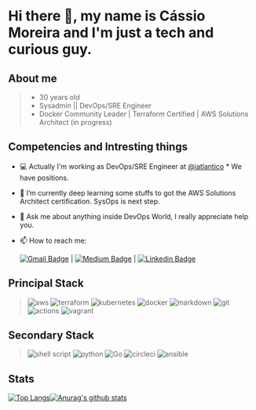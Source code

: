 # Hi there 👋, my name is Cássio Moreira and I'm just a tech and curious guy.

## About me

> * 30 years old
> * Sysadmin || DevOps/SRE Engineer
> * Docker Community Leader | Terraform Certified | AWS Solutions Architect (in progress)

## Competencies and Intresting things

- :computer: Actually I'm working as DevOps/SRE Engineer at [@iatlantico](https://www.instagram.com/iatlantico/) * We have positions.
- 🌱 I’m currently deep learning some stuffs to got the AWS Solutions Architect certification. SysOps is next step.
- 💬 Ask me about anything inside DevOps World, I really appreciate help you.
- 📫 How to reach me: 

    [![Gmail Badge](https://img.shields.io/badge/-c14438?style=flat-square&logo=Gmail&logoColor=white&link=mailto:cassioliveiram@gmail.com)](mailto:cassioliveiram@gmail.com) | [![Medium Badge](https://img.shields.io/badge/-cassioliveiram-black?style=flat-square&logo=Medium&logoColor=white&link=https://medium.com/@cassioliveriam)](https://medium.com/@cassioliveiram) | [![Linkedin Badge](https://img.shields.io/badge/-CassioMoreira-blue?style=flat-square&logo=Linkedin&logoColor=white&link=https://www.linkedin.com/in/cassioliveiram)](https://www.linkedin.com/in/cassioliveiram)

## Principal Stack

> ![aws](https://img.shields.io/badge/Amazon_AWS-232F3E?style=for-the-badge&logo=amazon-aws&logoColor=white)
> ![terraform](https://img.shields.io/badge/terraform%20-%235835CC.svg?&style=for-the-badge&logo=terraform&logoColor=white")
> ![kubernetes](https://img.shields.io/badge/kubernetes%20-%23326ce5.svg?&style=for-the-badge&logo=kubernetes&logoColor=white)
> ![docker](https://img.shields.io/badge/Docker-2496ED?style=for-the-badge&logo=Docker&logoColor=white)
> ![markdown](https://img.shields.io/badge/markdown-%23000000.svg?&style=for-the-badge&logo=markdown&logoColor=white)
> ![git](https://img.shields.io/badge/git%20-%23F05033.svg?&style=for-the-badge&logo=git&logoColor=white)
> ![actions](https://img.shields.io/badge/github%20actions%20-%232671E5.svg?&style=for-the-badge&logo=github%20actions&logoColor=white)
> ![vagrant](https://img.shields.io/badge/vagrant%20-%231563FF.svg?&style=for-the-badge&logo=vagrant&logoColor=white)

## Secondary Stack

> ![shell script](https://img.shields.io/badge/shell_script%20-%23121011.svg?&style=for-the-badge&logo=gnu-bash&logoColor=white)
> ![python](https://img.shields.io/badge/python-14354C?style=for-the-badge&logo=python&logoColor=white)
> ![Go](https://img.shields.io/badge/go-%2300ADD8.svg?&style=for-the-badge&logo=go&logoColor=white)
> ![circleci](https://img.shields.io/badge/CIRCLECI%20-%23161616.svg?&style=for-the-badge&logo=circleci&logoColor=white)
> ![ansible](https://img.shields.io/badge/ansible%20-%231A1918.svg?&style=for-the-badge&logo=ansible&logoColor=white)

## Stats

[![Top Langs](https://github-readme-stats.vercel.app/api/top-langs/?username=cassioliveiram&exclude_repo=portfolio-tcb,cassioliveiram.github.io&show_icons=true&hide=html,teX&theme=dracula)](https://github.com/anuraghazra/github-readme-stats)[![Anurag's github stats](https://github-readme-stats.vercel.app/api?username=cassioliveiram&show_icons=true&theme=dracula)](https://github.com/anuraghazra/github-readme-stats) 
